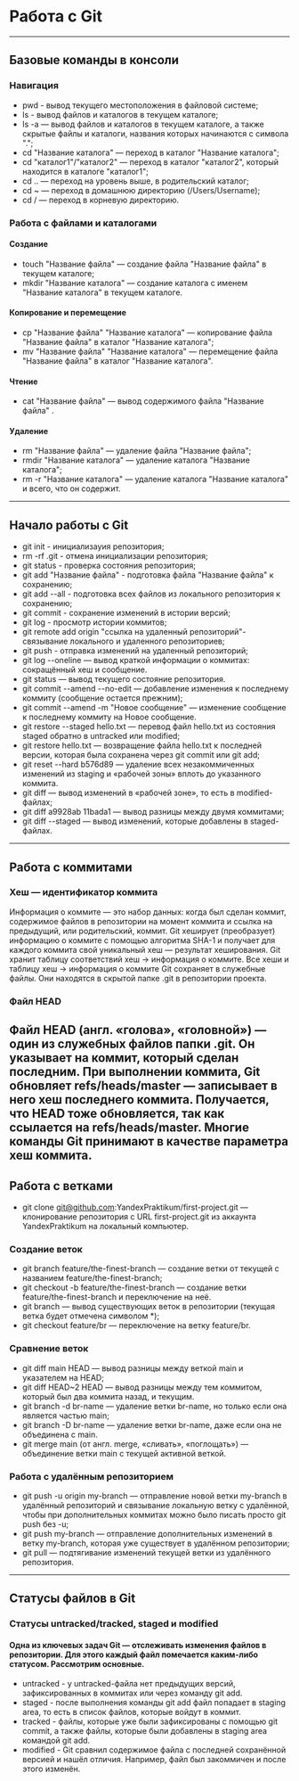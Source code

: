 # Работа с Git
---
## Базовые команды в консоли
### Навигация
* pwd - вывод текущего местоположения в файловой системе;
* ls - вывод файлов и каталогов в текущем каталоге;
* ls -a — вывод файлов и каталогов в текущем каталоге, а также скрытые файлы и каталоги, названия которых начинаются с символа ".";
* cd "Название каталога" — переход в каталог "Название каталога";
* cd "каталог1"/"каталог2" — переход в каталог "каталог2", который находится в каталоге "каталог1";
* cd .. — переход на уровень выше, в родительский каталог;
* cd ~ — переход в домашнюю директорию (/Users/Username);
* cd / — переход в корневую директорию.
### Работа с файлами и каталогами
#### Создание
* touch "Название файла"  — создание файла "Название файла" в текущем каталоге;
* mkdir "Название каталога" — создание каталога с именем "Название каталога" в текущем каталоге.
#### Копирование и перемещение
* cp "Название файла" "Название каталога" — копирование файла "Название файла" в каталог "Название каталога";
* mv "Название файла" "Название каталога" — перемещение файла "Название файла" в каталог "Название каталога".
#### Чтение
* cat "Название файла" — вывод содержимого файла "Название файла" .
#### Удаление
* rm "Название файла" — удаление файла "Название файла";
* rmdir "Название каталога" — удаление каталога "Название каталога";
* rm -r "Название каталога" — удаление каталога "Название каталога" и всего, что он содержит.
---
## Начало работы с Git
* git init - инициализауия репозитория;
* rm -rf .git - отмена инициализации репозитория;
* git status - проверка состояния репозитория;
* git add "Название файла" - подготовка файла "Название файла" к сохранению;
* git add --all - подготовка всех файлов из локального репозитория к сохранению;
* git commit - сохранение изменений в истории версий;
* git log - просмотр истории коммитов;
* git remote add origin "ссылка на удаленный репозиторий"- связывание локального и удаленного репозиториев;
* git push - отправка изменений на удаленный репозиторий;
* git log --oneline — вывод краткой информации о коммитах: сокращённый хеш и сообщение.
* git status — вывод текущего состояние репозитория.
* git commit --amend --no-edit — добавление изменения к последнему коммиту (сообщение остается прежним);
* git commit --amend -m "Новое сообщение" — изменение сообщение к последнему коммиту на Новое сообщение.
* git restore --staged hello.txt — перевод файл hello.txt из состояния staged обратно в untracked или modified;
* git restore hello.txt — возвращение файла hello.txt к последней версии, которая была сохранена через git commit или git add;
* git reset --hard b576d89 — удаление всех незакоммиченных изменений из staging и «рабочей зоны» вплоть до указанного коммита.
* git diff — вывод изменений в «рабочей зоне», то есть в modified-файлах;
* git diff a9928ab 11bada1 — вывод разницы между двумя коммитами;
* git diff --staged — вывод изменений, которые добавлены в staged-файлах.

---
## Работа с коммитами
### Хеш — идентификатор коммита
Информация о коммите — это набор данных: когда был сделан коммит, содержимое файлов в репозитории на момент коммита и ссылка на предыдущий, или родительский, коммит. Git хеширует (преобразует) информацию о коммите с помощью алгоритма SHA-1 и получает для каждого коммита свой уникальный хеш — результат хеширования.
Git хранит таблицу соответствий хеш → информация о коммите.
Все хеши и таблицу хеш → информация о коммите Git сохраняет в служебные файлы. Они находятся в скрытой папке .git в репозитории проекта.
### Файл HEAD
Файл HEAD (англ. «голова», «головной») — один из служебных файлов папки .git. Он указывает на коммит, который сделан последним.
При выполнении коммита, Git обновляет refs/heads/master — записывает в него хеш последнего коммита. Получается, что HEAD тоже обновляется, так как ссылается на refs/heads/master. Многие команды Git принимают в качестве параметра хеш коммита.
---
## Работа с ветками
* git clone git@github.com:YandexPraktikum/first-project.git — клонирование репозитория с URL first-project.git из аккаунта YandexPraktikum на локальный компьютер.
### Создание веток
* git branch feature/the-finest-branch — создание ветки от текущей с названием feature/the-finest-branch;
* git checkout -b feature/the-finest-branch — создание ветки feature/the-finest-branch и переключение на неё.
* git branch — вывод существующих веток в репозитории (текущая ветка будет отмечена символом *);
* git checkout feature/br — переключение на ветку feature/br.
### Сравнение веток
* git diff main HEAD — вывод разницы между веткой main и указателем на HEAD;
* git diff HEAD~2 HEAD — вывод разницы между тем коммитом, который был два коммита назад, и текущим.
* git branch -d br-name — удаление ветки br-name, но только если она является частью main;
* git branch -D br-name — удаление ветки br-name, даже если она не объединена с main.
* git merge main (от англ. merge, «сливать», «поглощать») — объединение ветки main с текущей активной веткой.
### Работа с удалённым репозиторием
* git push -u origin my-branch — отправление новой ветки my-branch в удалённый репозиторий и связывание локальную ветку с удалённой, чтобы при дополнительных коммитах можно было писать просто git push без -u;
* git push my-branch — отправление дополнительных изменений в ветку my-branch, которая уже существует в удалённом репозитории;
* git pull — подтягивание изменений текущей ветки из удалённого репозитория.
---
## Статусы файлов в Git
### Статусы untracked/tracked, staged и modified
#### Одна из ключевых задач Git — отслеживать изменения файлов в репозитории. Для этого каждый файл помечается каким-либо статусом. Рассмотрим основные.
* untracked - у untracked-файла нет предыдущих версий, зафиксированных в коммитах или через команду git add.
* staged - после выполнения команды git add файл попадает в staging area, то есть в список файлов, которые войдут в коммит.
* tracked -  файлы, которые уже были зафиксированы с помощью git commit, а также файлы, которые были добавлены в staging area командой git add.
* modified - Git сравнил содержимое файла с последней сохранённой версией и нашёл отличия. Например, файл был закоммичен и после этого изменён.

